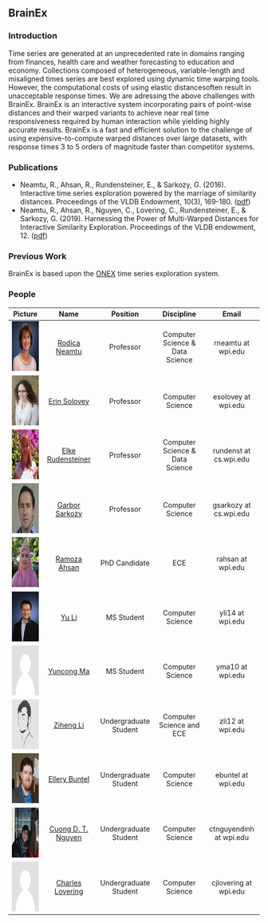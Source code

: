 ## BrainEx

### Introduction

Time series are generated at an unprecedented rate in domains ranging from finances, health care and weather forecasting to education and economy. Collections composed of heterogeneous, variable-length and misaligned times series are best explored using dynamic time warping tools. However, the computational costs of using elastic distancesoften result in unacceptable response times. We are adressing the above challenges with BrainEx. BrainEx is an interactive system incorporating pairs of point-wise distances and their warped variants to achieve near real time responsiveness required by human interaction while yielding highly accurate results.  BrainEx is a fast and efficient solution to the challenge of using expensive-to-compute warped distances over large datasets, with response times 3 to 5 orders of magnitude faster than competitor systems.    

### Publications 

* Neamtu, R., Ahsan, R., Rundensteiner, E., & Sarkozy, G. (2016). Interactive time series exploration powered by the marriage of similarity distances. Proceedings of the VLDB Endowment, 10(3), 169-180. ([pdf](InteractiveTimeSeriesExploration.pdf))
* Neamtu, R., Ahsan, R., Nguyen, C., Lovering, C., Rundensteiner, E., & Sarkozy, G. (2019). Harnessing the Power of Multi-Warped Distances for Interactive Similarity Exploration. Proceedings of the VLDB endowment, 12. ([pdf](genex1.pdf))

### Previous Work

BrainEx is based upon the [ONEX](https://c2research.github.io/onex-website/) time series exploration system.

### People

Picture | Name | Position | Discipline | Email
---|:---:|:---:|:---:|:---:
 <img src="https://github.com/ebuntel/BrainExInfo/blob/master/assets/rneamtu.jpg?raw=true" class="inline" width="100" height="100"/> | [Rodica Neamtu](http://web.cs.wpi.edu/~rneamtu/) | Professor | Computer Science & Data Science | rneamtu at wpi.edu
<img src="https://github.com/ebuntel/BrainExInfo/blob/master/assets/ErinSolovey.jpg?raw=true" class="inline" width="100" height="100"/> | [Erin Solovey](http://users.wpi.edu/~esolovey/) | Professor | Computer Science | esolovey at wpi.edu
<img src="https://github.com/ebuntel/BrainExInfo/blob/master/assets/elke.jpg?raw=true" class="inline" width="100" height="100"/> | [Elke Rudensteiner](http://davis.wpi.edu/dsrg/MEMBERS/rundenst/) | Professor | Computer Science & Data Science | rundenst at cs.wpi.edu
 <img src="https://github.com/ebuntel/BrainExInfo/blob/master/assets/gsarkozy.jpg?raw=true" class="inline" width="100" height="100"/>| [Garbor Sarkozy](http://web.cs.wpi.edu/~gsarkozy/) | Professor | Computer Science | gsarkozy at cs.wpi.edu
<img src="https://github.com/ebuntel/BrainExInfo/blob/master/assets/ramoza.jpg?raw=true" class="inline" width="100" height="100"/> | [Ramoza Ahsan](http://web.cs.wpi.edu/~rahsan/) | PhD Candidate | ECE | rahsan at wpi.edu
<img src="https://github.com/ebuntel/BrainExInfo/blob/master/assets/yuli_carrerphoto.jpg?raw=true" class="inline" width="100" height="100"/> | [Yu Li](https://www.linkedin.com/in/yli14/) | MS Student | Computer Science | yli14 at wpi.edu
<img src="https://github.com/ebuntel/BrainExInfo/blob/master/assets/person.jpg?raw=true" class="inline" width="100" height="100"/> | [Yuncong Ma](https://www.linkedin.com/in/yuncong-ma-a26b89104/) | MS Student | Computer Science | yma10 at wpi.edu
<img src="https://github.com/ebuntel/BrainExInfo/blob/master/assets/T8ZCNDP7V-UH07KRFRQ-29aa6e826f22-512.png?raw=true" class="inline" width="100" height="100"/> | [Ziheng Li](https://www.linkedin.com/in/ziheng-leo-li/) | Undergraduate Student | Computer Science and ECE | zli12 at wpi.edu
 <img src="https://github.com/ebuntel/BrainExInfo/blob/master/assets/EJB.PNG?raw=true" class="inline" width="100" height="100"/> |  [Ellery Buntel](https://www.com/in/ellery-buntel) | Undergraduate Student | Computer Science | ebuntel at wpi.edu
<img src="https://github.com/ebuntel/BrainExInfo/blob/master/assets/cuongn.jpg?raw=true" class="inline" width="100" height="100"/> | [Cuong D. T. Nguyen](https://www.linkedin.com/in/cuongdtn/) | Undergraduate Student | Computer Science | ctnguyendinh at wpi.edu
<img src="https://github.com/ebuntel/BrainExInfo/blob/master/assets/person.jpg?raw=true" class="inline" width="100" height="100"/> | [Charles Lovering](https://www.linkedin.com/in/cjlovering/) | Undergraduate Student | Computer Science | cjlovering at wpi.edu
